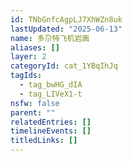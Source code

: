 ```yaml
---
id: TNbGnfcAgpLJ7XhWZn8uk
lastUpdated: "2025-06-13"
name: 多尕特飞机岩画
aliases: []
layer: 2
categoryId: cat_1YBqIhJq
tagIds:
  - tag_bwHG_dIA
  - tag_LIVeX1-t
nsfw: false
parent: ""
relatedEntries: []
timelineEvents: []
titledLinks: []
---
```


